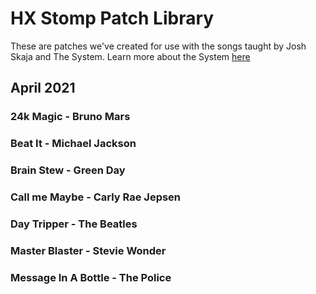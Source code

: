 # HX Stomp Patch Library

These are patches we've created for use with the songs taught by Josh Skaja and The System. Learn more about the System [here](http://thesystem.rocks)

## April 2021

### 24k Magic - Bruno Mars

### Beat It - Michael Jackson

### Brain Stew - Green Day

### Call me Maybe - Carly Rae Jepsen

### Day Tripper - The Beatles

### Master Blaster - Stevie Wonder

### Message In A Bottle - The Police
